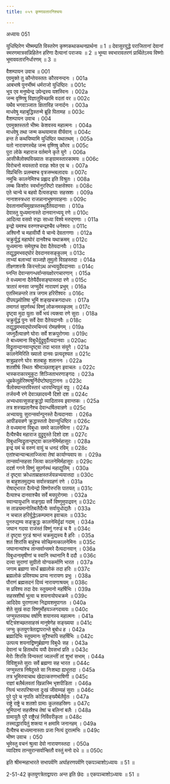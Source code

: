 ```yaml
---
title: ०५१ कृष्णावतारनिश्चयः

---
```

अध्यायः 051

युधिष्ठिरेण भीष्मम्प्रति विस्तरेण कृष्णकथाकथनप्रार्थना ॥ 1 ॥ देवासुरयुद्धे पराजितानां देवानां स्मरणमात्रसन्निहितेन हरिणा दैत्यानां पराजयः ॥ 2 ॥ भूम्या स्वभारावतरणं प्रार्थितेऽस्य विष्णोः भूमाववतारनिर्धारणम् ॥ 3 ॥

वैशम्पायन उवाच ॥	001  
एवमुक्ते तु कौन्तेयस्ततः कौरवनन्दनः ।	001a  
आबभाषे पुनर्भीष्मं धर्मराजो युधिष्ठिरः ॥	001c  
भूय एव मनुष्येन्द्र उपेन्द्रस्य यशस्विनः ।	002a  
जन्म वृष्णिषु विज्ञातुमिच्छामि वदतां वर ॥	002c  
यथैव भगवाञ्जातः क्षिताविह जनार्दनः ।	003a  
माधवेषु महाबुद्धिस्तन्मे ब्रूहि पितामह ॥	003c  
वैशम्पायन उवाच ।	004  
एवमुक्तस्ततो भीष्मः केशवस्य महात्मनः ।	004a  
माधवेषु तथा जन्म कथयामास वीर्यवान् ॥	004c  
हन्त ते कथयिष्यामि युधिष्ठिर यथातथम् ।	005a  
यतो नारायणस्येह जन्म वृष्णिषु कौरव ॥	005c  
पुरा लोके महाराज वर्तमाने कृते युगे ।	006a  
आसीत्त्रैलोक्यविख्यातः सङ्ग्रामस्तारकामयः ॥	006c  
विरोचनो मयस्तारो वराहः श्वेत एव च ।	007a  
विप्रचित्तिः प्रलम्बश्च वृत्रजम्भबलादयः ॥	007c  
नमुचिः कालनेमिश्च प्रह्लाद इति विश्रुतः ।	008a  
लम्बः किशोरः स्वर्भानुररिष्टो राक्षसेश्वरः ॥	008c  
एते चान्ये च बहवो दैत्यसङ्घाः सहस्रशः ।	009a  
नानाशस्त्रधरा राजन्नानाभूषणवाहनाः ॥	009c  
देवतानामभिमुखास्तस्थुर्दैतेयदानवाः ।	010a  
देवास्तु युध्यमानास्ते दानवानभ्ययू रणे ॥	010c  
आदित्या वसवो रुद्राः साध्या विश्वे मरुद्गणाः ।	011a  
इन्द्रो यमश्च वरुणश्चन्द्रश्चैव धनेश्वरः ॥	011c  
अश्विनौ च महावीर्यौ ये चान्ये देवतागणाः ।	012a  
चक्रुर्युद्धं महाघोरं दानवैश्च यथाक्रमम् ॥	012c  
युध्यमानाः समेयुश्च देवा दैतेयदानवैः ।	013a  
तद्युद्धमभवद्घोरं देवदानवसङ्कुलम् ॥	013c  
ताभ्यां बलाभ्यां सञ्जज्ञे तुमुलो विग्रहस्तदा ।	014a  
तीक्ष्णशस्त्रैः किरन्तोऽथ अभ्ययुर्देवदानवाः ॥	014c  
घ्नन्ति देवान्सगन्धर्वान्सयक्षोरगचारणान् ।	015a  
ते वध्यमाना दैतेयैर्देवसङ्घास्तदा रणे ॥	015c  
त्रातारं मनसा जग्मुर्देवं नारायणं प्रभुम् ।	016a  
एतस्मिन्नन्तरे तत्र जगाम हरिरीश्वरः ॥	016c  
दीपयञ्ज्योतिषा भूमिं शङ्खचक्रगदाधरः ।	017a  
तमागतं सुपर्णस्थं विष्णुं लोकनमस्कृतम् ॥	017c  
दृष्ट्वा मुदा युताः सर्वे भयं त्यक्त्वा रणे सुराः ।	018a  
चक्रुर्युद्धं पुनः सर्वे देवा दैतेयदानवैः ॥	018c  
तद्युद्धमभवद्घोरमचिन्त्यं रोमहर्षणम् ।	019a  
जघ्नुर्दैत्यान्रणे घोराः सर्वे शक्रपुरोगमाः ॥	019c  
ते बाध्यमाना विबुधैर्दुद्रुवुर्दैत्यदानवाः ॥	020ac  
विद्रुतान्दानवान्दृष्ट्वा तदा भारत संयुगे ।	021a  
कालनेमिरिति ख्यातो दानवः प्रत्यदृश्यत ॥	021c  
शत्रुप्रहरणे घोरः शतबाहुः शताननः ।	022a  
शतशीर्षः स्थितः श्रीमाञ्छतशृङ्ग इवाचलः ॥	022c  
भास्कराकारमुकुटः शिञ्जिताभरणाङ्गदः ।	023a  
धूम्रकेतुर्हरिश्मश्रुर्निर्दष्टोष्ठपुटाननः ॥	023c  
त्रैलोक्यान्तरविस्तारं धारयन्विपुलं वपुः ।	024a  
तर्जयन्वै रणे देवाञ्छादयन्वै दिशो दश ॥	024c  
अभ्यधावत्सुसङ्क्रुद्धो व्यादितास्य इवान्तकः ।	025a  
तत्र शस्त्रप्रतानैश्च देवान्धर्षितवान्रणे ॥	025c  
अभ्याययुः सुरान्सर्वान्पुनस्ते दैत्यदानवाः ।	026a  
आपीडयन्रणे क्रुद्धास्ततो देवान्युधिष्ठिर ॥	026c  
ते वध्यमाना विबुधाः समरे कालनेमिना ।	027a  
दैत्यैश्चैव महाराज दुद्रुवुस्ते दिशो दश ॥	027c  
विबुधान्विद्रुतान्दृष्ट्वा कालनेमिर्महासुरः ।	028a  
इन्द्रं यमं च वरुणं वायुं च धनदं रविम् ॥	028c  
एतांश्चान्यान्बलाज्जित्वा तेषां कार्याण्यवाप सः ।	029a  
तान्सर्वान्सहसा जित्वा कालनेमिर्महासुरः ॥	029c  
ददर्श गगने विष्णुं सुपर्णस्थं महाद्युतिम् ।	030a  
तं दृष्ट्वा क्रोधताम्राक्षस्तर्जयन्नभ्ययात्तदा ॥	030c  
स बाहुशतमुद्यम्य सर्वास्त्रग्रहणं रणे ।	031a  
रोषाद्भारत दैत्येन्द्रो विष्णोरुरसि पातयत् ॥	031c  
दैत्याश्च दानवाश्चैव सर्वे मयपुरोगमाः ।	032a  
स्वान्यायुधानि सङ्गृह्य सर्वे विष्णुमुपाद्रवन् ॥	032c  
स ताड्यमानोतिबलैर्दैत्यैः सर्वायुधोद्यतैः ।	033a  
न चचाल हरिर्युद्धेऽकम्पमान इवाचलः ॥	033c  
पुनरुद्यम्य सङ्क्रुद्धः कालनेमिर्दृढां गदाम् ।	034a  
जघान गदया राजंस्तं विष्णुं गरुडं च वै ॥	034c  
तं दृष्ट्वा गुरडं श्रान्तं चक्रमुद्यस्य वै हरिः ।	035a  
शतं शिरांसि बाहूंश्च सोच्छिनत्कालनेमिनः ॥	035c  
जघानान्यांश्च तान्सर्वान्समरे दैत्यदानवान् ।	036a  
विबुधानामृषीणां च स्वानि स्थानानि वै ददौ ॥	036c  
दत्त्वा सुराणां सुग्रीतो योग्यकर्माणि भारत ।	037a  
जगाम ब्रह्मणा सार्धं ब्रह्मलोकं तदा हरिः ॥	037c  
ब्रह्मलोकं प्रविश्याथ प्राप्य नारायणः प्रभुः ।	038a  
पौराणं ब्रह्मसदनं दिव्यं नारायणाश्रयम् ॥	038c  
स प्रविश्य तदा देवः स्तूयमानो महर्षिभिः ।	039a  
सहस्रशीर्षा भूत्वा च शयनायोपचक्रमे ॥	039c  
आदिदेवः पुराणात्मा निद्रावशमुपागतः ।	040a  
शेते सुखं सदा विष्णुर्मोहयञ्जगदव्ययः ॥	040c  
जग्मुस्तस्याथ वर्षाणि शयानस्य महात्मनः ।	041a  
षट्त्रिंशच्छतसाहस्रं मानुषेणेह सङ्ख्यया ॥	041c  
जग्मुः कृतयुगत्रेताद्वापरान्ते बुबोध ह ।	042a  
ब्रह्मादिभिः स्तूयमानः सुरैश्चापि सहर्षिभिः ॥	042c  
उत्पत्य शयनाद्विष्णुर्ब्रह्मणा विबुधैः सह ।	043a  
देवानां च हितार्थाय ययौ देवसभां प्रति ॥	043c  
मेरोः शिरसि विन्यस्तां ज्वलन्तीं तां शुभां सभाम् ।	044a  
विविशुस्ते सुराः सर्वे ब्रह्मणा सह भारत ॥	044c  
जग्मुस्तत्र निषेदुस्ते सा निःशब्दा ह्यभूत्तदा ।	045a  
तत्र भूमिरुवाचाथ खेदात्करुणभाषिणी ॥	045c  
राज्ञां बलैर्बलवतां खिन्नास्मि भृशपीडिता ।	046a  
नित्यं भारपरिश्रान्ता दुःखं जीवाम्यहं सुराः ॥	046c  
पुरे पुरे च नृपतिः कोटिसङ्ख्यैर्बलैर्वृतः ।	047a  
राष्ट्रे राष्ट्रे च शतशो ग्रामाः कुलसहस्रिणः ॥	047c  
भूमिपानां सहस्रैश्च तेषां च बलिनां बलैः ।	048a  
ग्रामायुतैः पुरै राष्ट्रैरहं निर्विवरीकृता ॥	048c  
तस्माद्धारयितुं शक्त्या न क्षमामि जनानहम् ।	049a  
दैत्यैश्च बाध्यमानास्ताः प्रजा नित्यं दुरात्मभिः ॥	049c  
भीष्ण उवाच ।	050  
भूमेस्तु वचनं श्रुत्वा देवो नारायणस्तदा ।	050a  
व्यादिश्य तान्सुरान्सर्वान्क्षितौ वस्तुं मनो दधे ॥ ॥	050c  

इति श्रीमन्महाभारते सभापर्वणि अर्घाहरणपर्वणि एकपञ्चाशोऽध्यायः ॥ 51 ॥

2-51-42 कृतयुगत्रेताद्वापराः अन्त इति छेदः ॥ एकपञ्चाशोऽध्यायः ॥ 51 ॥